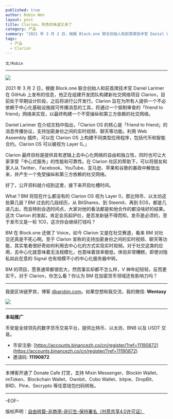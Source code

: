 ```yaml
---
published: true
author: Robin Wen
layout: post
title: Clarion，熟悉的味道又来了
category: 产品
summary: "2021 年 3 月 2 日，根据 Block.one 联合创始人和前首席技术官 Daniel Larimer 在 GitHub 上发布的信息，他正在组建开发团队构建新社交网络项目 Clarion，目前处于早期设计阶段，之后将进行公开发行。Clarion 旨在为所有人提供一个不必依赖于中心化基础设施就可传播消息的工具，将通过一个抵制审查的「friend to friend」网络来实现，以最终构建一个不受操纵和第三方依赖的社交网络。对于 Clarion，你怎么看？你认为 BM 在加密货币领域还有影响力吗？"
tags:
  - 产品
  - Clarion
---
```


`文/Robin`

***

![](https://cdn.dbarobin.com/0abylke.png)

2021 年 3 月 2 日，根据 Block.one 联合创始人和前首席技术官 Daniel Larimer 在 GitHub 上发布的信息，他正在组建开发团队构建新社交网络项目 Clarion，目前处于早期设计阶段，之后将进行公开发行。Clarion 旨在为所有人提供一个不必依赖于中心化基础设施就可传播消息的工具，将通过一个抵制审查的「friend to friend」网络来实现，以最终构建一个不受操纵和第三方依赖的社交网络。

Daniel Larimer 在介绍文档中指出，「Clarion OS 的核心是「friend to friend」的消息传播协议，支持加密身份之间的实时视频、聊天等功能。利用 Web Assembly 插件，可以在 Clarion OS 上构建不同类型应用程序，包括代币和智能合约。Clarion OS 可以被视为 Layer 0。」

Clarion 最终目标是提供具有逻辑上去中心化网络的自由和独立性，同时也可让大家享受「中心式服务」的性能和可靠性。在 Clarion 社区的帮助下，可以将朋友和家人从 Twitter、Facebook、YouTube、亚马逊、苹果和谷歌的暴政中解放出来，并产生一个免受操纵和第三方依赖的社交网络。

好了，公开资料就介绍到这里，接下来开启吐槽时间。

What？BM 将现在什么都没有的 Clarion OS 视为 Layer 0，那比特币、以太坊这些算几层？BM 过去的几段经历，从 BitShares、到 Steemit、再到 EOS，都是几进几出，而且特别会选时间点，大家对他的看法都是和他合作的都没啥好的结果。这次 Clarion 的发起，肯定会另起炉灶，是否发新链不得而知，发币是必须的，至于发币又是一轮 1C0，这次你会继续打钱吗？

BM 在 Block.one 还做了 Voice，如今 Clarion 又是在社交赛道，看来 BM 对社交还真是不死心啊。至于 Clarion 宣称的支持加密身份之间的实时视频、聊天等功能，其实笔者很好奇如何利用去中心化的方式实现实时视频。对于社交这类的应用，去中心化就意味着无法规模化，也意味着效率极低，体验非常糟糕，即使对隐私如此在意的 Signal 也有规模不小的中心化服务器中转。

BM 的项目，愿景通常都很宏大，然而事实却都不怎么样，V 神年纪轻轻，反而更实干。对于 Clarion，你怎么看？你认为 BM 在加密货币领域还有影响力吗？

***

我是区块链罗宾，博客 [dbarobin.com](https://dbarobin.com/)。如果您想和我交流，我的微信: **Wentasy**

![](https://cdn.dbarobin.com/v4yywe2.png)

***

**本站推广**

币安是全球领先的数字货币交易平台，提供比特币、以太坊、BNB 以及 USDT 交易。

* 币安注册: [https://accounts.binancezh.co/cn/register/?ref=11190872](https://accounts.binancezh.co/cn/register/?ref=11190872)
* 邀请码: **11190872**

***

本博客开通了 Donate Cafe 打赏，支持 Mixin Messenger、Blockin Wallet、imToken、Blockchain Wallet、Ownbit、Cobo Wallet、bitpie、DropBit、BRD、Pine、Secrypto 等任意钱包扫码转账。

<center>
    <div class="--donate-button"
         data-button-id="f8b9df0d-af9a-460d-8258-d3f435445075"
    ></div>
</center>

***

–EOF–

版权声明：[自由转载-非商用-非衍生-保持署名（创意共享4.0许可证）](http://creativecommons.org/licenses/by-nc-nd/4.0/deed.zh)